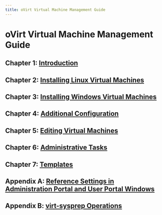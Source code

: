 ```yaml
---
title: oVirt Virtual Machine Management Guide
---
```


# oVirt Virtual Machine Management Guide

## Chapter 1: [Introduction](chap-Introduction)

## Chapter 2: [Installing Linux Virtual Machines](chap-Installing_Linux_Virtual_Machines)

## Chapter 3: [Installing Windows Virtual Machines](chap-Installing_Windows_Virtual_Machines)

## Chapter 4: [Additional Configuration](chap-Additional_Configuration)

## Chapter 5: [Editing Virtual Machines](chap-Editing_Virtual_Machines)

## Chapter 6: [Administrative Tasks](chap-Administrative_Tasks)

## Chapter 7: [Templates](chap-Templates)

## Appendix A: [Reference Settings in Administration Portal and User Portal Windows](appe-Reference_Settings_in_Administration_Portal_and_User_Portal_Windows)

## Appendix B: [virt-sysprep Operations](appe-virt-sysprep_Operations)
